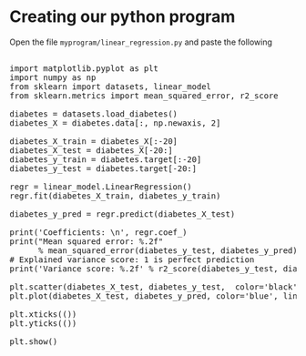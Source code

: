 # Creating our python program

Open the file `myprogram/linear_regression.py` and paste the following

<pre class="file" data-filename="myprogram/linear_regression.py" data-target="replace">

import matplotlib.pyplot as plt
import numpy as np
from sklearn import datasets, linear_model
from sklearn.metrics import mean_squared_error, r2_score

diabetes = datasets.load_diabetes()
diabetes_X = diabetes.data[:, np.newaxis, 2]

diabetes_X_train = diabetes_X[:-20]
diabetes_X_test = diabetes_X[-20:]
diabetes_y_train = diabetes.target[:-20]
diabetes_y_test = diabetes.target[-20:]

regr = linear_model.LinearRegression()
regr.fit(diabetes_X_train, diabetes_y_train)

diabetes_y_pred = regr.predict(diabetes_X_test)

print('Coefficients: \n', regr.coef_)
print("Mean squared error: %.2f"
      % mean_squared_error(diabetes_y_test, diabetes_y_pred))
# Explained variance score: 1 is perfect prediction
print('Variance score: %.2f' % r2_score(diabetes_y_test, diabetes_y_pred))

plt.scatter(diabetes_X_test, diabetes_y_test,  color='black')
plt.plot(diabetes_X_test, diabetes_y_pred, color='blue', linewidth=3)

plt.xticks(())
plt.yticks(())

plt.show()
</pre>